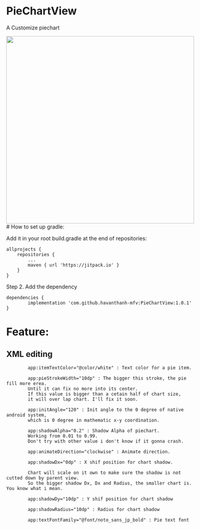 # PieChartView
A Customize piechart 

<img src="https://github.com/thanh-ha-van/PieChartView/blob/master/Untitled.png" width="500" height="500" />
# How to set up gradle: 

Add it in your root build.gradle at the end of repositories:

	allprojects {
		repositories {
			...
			maven { url 'https://jitpack.io' }
		}
	}
Step 2. Add the dependency

	dependencies {
	        implementation 'com.github.havanthanh-mfv:PieChartView:1.0.1'
	}

# Feature: 
## XML editing
  
            app:itemTextColor="@color/white" : Text color for a pie item.
            
            app:pieStrokeWidth="10dp" : The bigger this stroke, the pie fill more erea. 
            Until it can fix no more into its center. 
            If this value is bigger than a cetain half of chart size, 
            it will over lap chart. I'll fix it soon.
            
            app:initAngle="120" : Init angle to the 0 degree of native android system, 
            which is 0 degree in mathematic x-y coordination.
            
            app:shadowAlpha="0.2" : Shadow Alpha of piechart. 
            Working from 0.01 to 0.99. 
            Don't try with other value i don't know if it gonna crash. 
            
            app:animateDirection="clockwise" : Animate direction.
            
            app:shadowDx="0dp" : X shif position for chart shadow. 
            
            Chart will scale on it own to make sure the shadow is not cutted down by parent view. 
            So the bigger shadow Dx, Dx and Radius, the smaller chart is. You know what i mean.
            
            app:shadowDy="10dp" : Y shif position for chart shadow
            
            app:shadowRadius="10dp" : Radius for chart shadow
            
            app:textFontFamily="@font/noto_sans_jp_bold" : Pie text font
